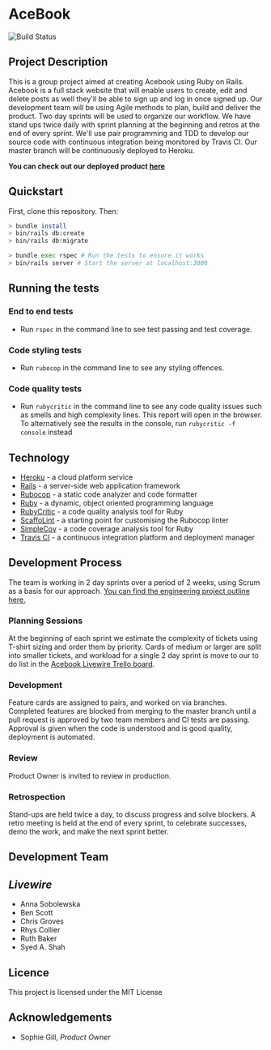 # AceBook

![Build Status](https://api.travis-ci.org/bengscott2/acebook-livewire.svg?branch=master)

## Project Description

This is a group project aimed at creating Acebook using Ruby on Rails. Acebook is a full stack website that will enable users to create, edit and delete posts as well they'll be able to sign up and log in once signed up. Our development team will be using Agile methods to plan, build and deliver the product. Two day sprints will be used to organize our workflow. We have stand ups twice daily with sprint planning at the beginning and retros at the end of every sprint. We'll use pair programming and TDD to develop our source code with continuous integration being monitored by Travis CI. Our master branch will be continuously deployed to Heroku.

**You can check out our deployed product [here](http://acebook-livewire.herokuapp.com/)**


## Quickstart

First, clone this repository. Then:

```bash
> bundle install
> bin/rails db:create
> bin/rails db:migrate

> bundle exec rspec # Run the tests to ensure it works
> bin/rails server # Start the server at localhost:3000
```

## Running the tests

### End to end tests

- Run `rspec` in the command line to see test passing and test coverage.

### Code styling tests

- Run `rubocop` in the command line to see any styling offences.
### Code quality tests

- Run `rubycritic` in the command line to see any code quality issues such as smells and high complexity lines. This report will open in the browser. To alternatively see the results in the console, run `rubycritic -f console` instead
## Technology

- [Heroku](https://www.heroku.com/) - a cloud platform service
- [Rails](https://rubyonrails.org/) - a server-side web application framework
- [Rubocop](https://rubocop.readthedocs.io/en/stable/) - a static code analyzer and code formatter
- [Ruby](https://www.ruby-lang.org/en/) - a dynamic, object oriented programming language
- [RubyCritic](https://github.com/whitesmith/rubycritic) - a code quality analysis tool for Ruby
- [ScaffoLint](https://github.com/makersacademy/scaffolint) - a starting point for customising the Rubocop linter
- [SimpleCov](https://github.com/colszowka/simplecov) - a code coverage analysis tool for Ruby
- [Travis CI](https://travis-ci.org/) - a continuous integration platform and deployment manager

## Development Process

The team is working in 2 day sprints over a period of 2 weeks, using Scrum as a basis for our approach.
[You can find the engineering project outline here.](https://github.com/makersacademy/course/tree/master/engineering_projects/rails)

### Planning Sessions

At the beginning of each sprint we estimate the complexity of tickets using T-shirt sizing and order them by priority. Cards of medium or larger are split into smaller tickets, and workload for a single 2 day sprint is move to our to do list in the [Acebook Livewire Trello board](https://trello.com/b/5gfCOsG0/acebook-livewire).

### Development

Feature cards are assigned to pairs, and worked on via branches.  Completed features are blocked from merging to the master branch until a pull request is approved by two team members and CI tests are passing.  Approval is given when the code is understood and is good quality, deployment is automated.

### Review

Product Owner is invited to review in production.

### Retrospection

Stand-ups are held twice a day, to discuss progress and solve blockers. A retro meeting is held at the end of every sprint, to celebrate successes, demo the work, and make the next sprint better.

## Development Team

_Livewire_
-----------

- Anna Sobolewska
- Ben Scott
- Chris Groves
- Rhys Collier
- Ruth Baker
- Syed A. Shah

## Licence

This project is licensed under the MIT License

## Acknowledgements

- Sophie Gill, _Product Owner_

